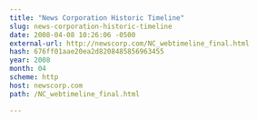 ```yaml
---
title: "News Corporation Historic Timeline"
slug: news-corporation-historic-timeline
date: 2008-04-08 10:26:06 -0500
external-url: http://newscorp.com/NC_webtimeline_final.html
hash: 676ff01aae20ea2d8208485856963455
year: 2008
month: 04
scheme: http
host: newscorp.com
path: /NC_webtimeline_final.html

---
```



